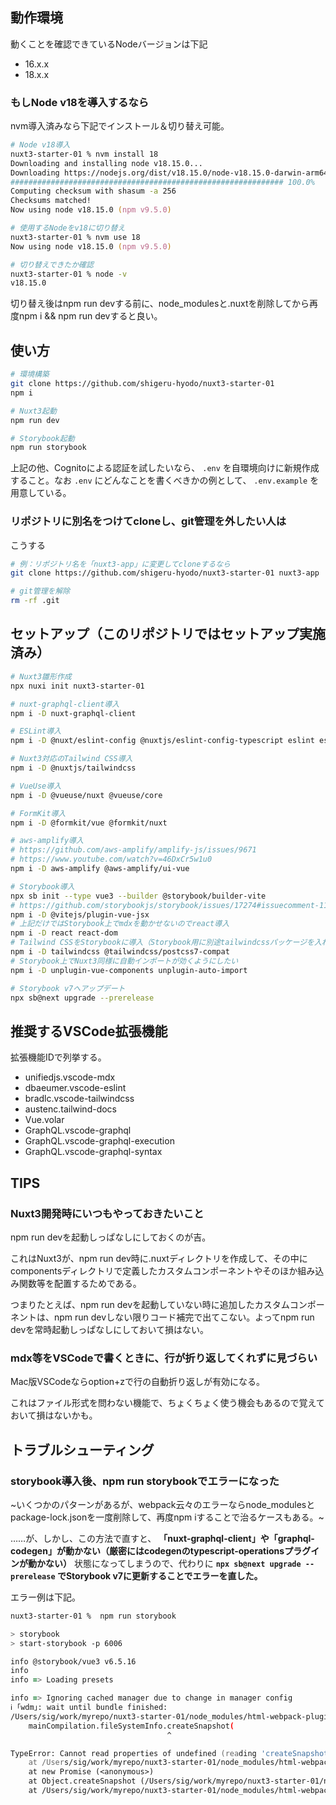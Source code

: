 ## 動作環境

動くことを確認できているNodeバージョンは下記

 - 16.x.x
 - 18.x.x

### もしNode v18を導入するなら

nvm導入済みなら下記でインストール＆切り替え可能。

```zsh
# Node v18導入
nuxt3-starter-01 % nvm install 18
Downloading and installing node v18.15.0...
Downloading https://nodejs.org/dist/v18.15.0/node-v18.15.0-darwin-arm64.tar.xz...
############################################################# 100.0%
Computing checksum with shasum -a 256
Checksums matched!
Now using node v18.15.0 (npm v9.5.0)

# 使用するNodeをv18に切り替え
nuxt3-starter-01 % nvm use 18
Now using node v18.15.0 (npm v9.5.0)

# 切り替えできたか確認
nuxt3-starter-01 % node -v
v18.15.0
```

切り替え後はnpm run devする前に、node_modulesと.nuxtを削除してから再度npm i && npm run devすると良い。

## 使い方

```zsh
# 環境構築
git clone https://github.com/shigeru-hyodo/nuxt3-starter-01
npm i

# Nuxt3起動
npm run dev

# Storybook起動
npm run storybook
```

上記の他、Cognitoによる認証を試したいなら、 `.env` を自環境向けに新規作成すること。なお `.env` にどんなことを書くべきかの例として、 `.env.example` を用意している。

### リポジトリに別名をつけてcloneし、git管理を外したい人は

こうする

```zsh
# 例：リポジトリ名を「nuxt3-app」に変更してcloneするなら
git clone https://github.com/shigeru-hyodo/nuxt3-starter-01 nuxt3-app

# git管理を解除
rm -rf .git
```

## セットアップ（このリポジトリではセットアップ実施済み）

```zsh
# Nuxt3雛形作成
npx nuxi init nuxt3-starter-01

# nuxt-graphql-client導入
npm i -D nuxt-graphql-client

# ESLint導入
npm i -D @nuxt/eslint-config @nuxtjs/eslint-config-typescript eslint eslint-plugin-tailwindcss eslint-plugin-import eslint-plugin-unused-imports

# Nuxt3対応のTailwind CSS導入
npm i -D @nuxtjs/tailwindcss

# VueUse導入
npm i -D @vueuse/nuxt @vueuse/core

# FormKit導入
npm i -D @formkit/vue @formkit/nuxt

# aws-amplify導入
# https://github.com/aws-amplify/amplify-js/issues/9671
# https://www.youtube.com/watch?v=46DxCr5w1u0
npm i -D aws-amplify @aws-amplify/ui-vue

# Storybook導入
npx sb init --type vue3 --builder @storybook/builder-vite
# https://github.com/storybookjs/storybook/issues/17274#issuecomment-1145117752
npm i -D @vitejs/plugin-vue-jsx
# 上記だけではStorybook上でmdxを動かせないのでreact導入
npm i -D react react-dom
# Tailwind CSSをStorybookに導入（Storybook用に別途tailwindcssパッケージを入れている）
npm i -D tailwindcss @tailwindcss/postcss7-compat
# Storybook上でNuxt3同様に自動インポートが効くようにしたい
npm i -D unplugin-vue-components unplugin-auto-import

# Storybook v7へアップデート
npx sb@next upgrade --prerelease
```

## 推奨するVSCode拡張機能

拡張機能IDで列挙する。

 - unifiedjs.vscode-mdx
 - dbaeumer.vscode-eslint
 - bradlc.vscode-tailwindcss
 - austenc.tailwind-docs
 - Vue.volar
 - GraphQL.vscode-graphql
 - GraphQL.vscode-graphql-execution
 - GraphQL.vscode-graphql-syntax

## TIPS

### Nuxt3開発時にいつもやっておきたいこと

npm run devを起動しっぱなしにしておくのが吉。

これはNuxt3が、npm run dev時に.nuxtディレクトリを作成して、その中にcomponentsディレクトリで定義したカスタムコンポーネントやそのほか組み込み関数等を配置するためである。

つまりたとえば、npm run devを起動していない時に追加したカスタムコンポーネントは、npm run devしない限りコード補完で出てこない。よってnpm run devを常時起動しっぱなしにしておいて損はない。

### mdx等をVSCodeで書くときに、行が折り返してくれずに見づらい

Mac版VSCodeならoption+zで行の自動折り返しが有効になる。

これはファイル形式を問わない機能で、ちょくちょく使う機会もあるので覚えておいて損はないかも。

## トラブルシューティング

### storybook導入後、npm run storybookでエラーになった

~いくつかのパターンがあるが、webpack云々のエラーならnode_modulesとpackage-lock.jsonを一度削除して、再度npm iすることで治るケースもある。~

……が、しかし、この方法で直すと、 **「nuxt-graphql-client」や「graphql-codegen」が動かない（厳密にはcodegenのtypescript-operationsプラグインが動かない）** 状態になってしまうので、代わりに **`npx sb@next upgrade --prerelease` でStorybook v7に更新することでエラーを直した。**

エラー例は下記。

```zsh
nuxt3-starter-01 %  npm run storybook       

> storybook
> start-storybook -p 6006

info @storybook/vue3 v6.5.16
info 
info => Loading presets

info => Ignoring cached manager due to change in manager config
ℹ ｢wdm｣: wait until bundle finished: 
/Users/sig/work/myrepo/nuxt3-starter-01/node_modules/html-webpack-plugin/lib/webpack5/file-watcher-api.js:13
    mainCompilation.fileSystemInfo.createSnapshot(
                                   ^

TypeError: Cannot read properties of undefined (reading 'createSnapshot')
    at /Users/sig/work/myrepo/nuxt3-starter-01/node_modules/html-webpack-plugin/lib/webpack5/file-watcher-api.js:13:36
    at new Promise (<anonymous>)
    at Object.createSnapshot (/Users/sig/work/myrepo/nuxt3-starter-01/node_modules/html-webpack-plugin/lib/webpack5/file-watcher-api.js:12:10)
    at /Users/sig/work/myrepo/nuxt3-starter-01/node_modules/html-webpack-plugin/lib/cached-child-compiler.js:219:35
```
